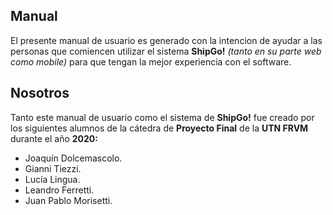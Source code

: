 ## Manual

El presente manual de usuario es generado con la intencion de ayudar a las personas que comiencen utilizar el sistema **ShipGo!** *(tanto en su parte web como mobile)* para que tengan la mejor experiencia con el software.

## Nosotros

Tanto este manual de usuario como el sistema de **ShipGo!** fue creado por los siguientes alumnos de la cátedra de **Proyecto Final** de la **UTN FRVM** durante el año **2020:**

* Joaquín Dolcemascolo.
* Gianni Tiezzi.
* Lucía Lingua.
* Leandro Ferretti.
* Juan Pablo Morisetti.